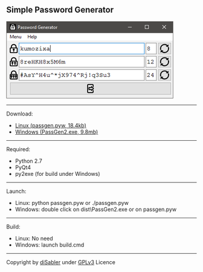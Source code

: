 Simple Password Generator
------

![PassGen](https://raw.githubusercontent.com/disabler/passgen/master/screenshots/passgen.png)

---

Download:
* [Linux (passgen.pyw, 18.4kb)](https://raw.githubusercontent.com/disabler/passgen/master/passgen.pyw)
* [Windows (PassGen2.exe, 9.8mb)](https://raw.githubusercontent.com/disabler/passgen/master/dist/PassGen2.exe)

---

Required:
* Python 2.7
* PyQt4
* py2exe (for build under Windows)

---

Launch:
* Linux: python passgen.pyw or ./passgen.pyw
* Windows: double click on dist\PassGen2.exe or on passgen.pyw

---

Build:
* Linux: No need
* Windows: launch build.cmd

---

Copyright by [diSabler](http://dsy.name) under [GPLv3](http://www.gnu.org/licenses/gpl.txt) Licence
